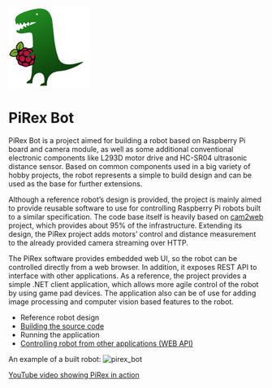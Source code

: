 ![PiRex](images/pirex.png)
# PiRex Bot

PiRex Bot is a project aimed for building a robot based on Raspberry Pi board and camera module, as well as some additional conventional electronic components like L293D motor drive and HC-SR04 ultrasonic distance sensor. Based on common components used in a big variety of hobby projects, the robot represents a simple to build design and can be used as the base for further extensions.

Although a reference robot’s design is provided, the project is mainly aimed to provide reusable software to use for controlling Raspberry Pi robots built to a similar specification. The code base itself is heavily based on [cam2web](https://github.com/cvsandbox/cam2web) project, which provides about 95% of the infrastructure. Extending its design, the PiRex project adds motors’ control and distance measurement to the already provided camera streaming over HTTP.

The PiRex software provides embedded web UI, so the robot can be controlled directly from a web browser. In addition, it exposes REST API to interface with other applications. As a reference, the project provides a simple .NET client application, which allows more agile control of the robot by using game pad devices. The application also can be of use for adding image processing and computer vision based features to the robot.

* Reference robot design
* [Building the source code](Building.md)
* Running the application
* [Controlling robot from other applications (WEB API)](WebAPI.md)

An example of a built robot:
![pirex_bot](https://github.com/cvsandbox/PiRexBot/blob/master/images/pirex_robot.jpg)

[YouTube video showing PiRex in action](https://youtu.be/dM66XZxTvJs)
